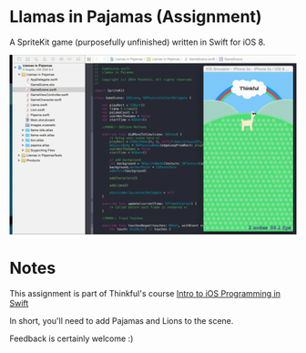 # Llamas in Pajamas (Assignment)

A SpriteKit game (purposefully unfinished) written in Swift for iOS 8.

![screenshot](llama-assignment-screenshot.gif)

# Notes

This assignment is part of Thinkful's course [Intro to iOS Programming in Swift](http://thinkful.com)

In short, you'll need to add Pajamas and Lions to the scene.

Feedback is certainly welcome :)